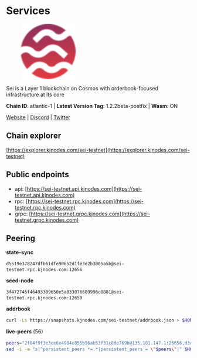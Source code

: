 # Services

<figure><img src="https://raw.githubusercontent.com/kj89/cosmos-images/main/logos/sei.png" width="150" alt=""><figcaption></figcaption></figure>

Sei is a Layer 1 blockchain on Cosmos with orderbook-focused infrastructure at its core

**Chain ID**: atlantic-1 | **Latest Version Tag**: 1.2.2beta-postfix | **Wasm**: ON

[Website](https://www.seinetwork.io) | [Discord](https://discord.gg/sei) | [Twitter](https://twitter.com/SeiNetwork)




## Chain explorer
[https://explorer.kjnodes.com/sei-testnet](https://explorer.kjnodes.com/sei-testnet)

## Public endpoints

* api: [https://sei-testnet.api.kjnodes.com](https://sei-testnet.api.kjnodes.com)
* rpc: [https://sei-testnet.rpc.kjnodes.com](https://sei-testnet.rpc.kjnodes.com)
* grpc: [https://sei-testnet.grpc.kjnodes.com](https://sei-testnet.grpc.kjnodes.com)

## Peering

**state-sync**

```text
d5519e378247dfb61dfe90652d1fe3e2b3005a5b@sei-testnet.rpc.kjnodes.com:12656
```

**seed-node**

```text
3f472746f46493309650e5a033076689996c8881@sei-testnet.rpc.kjnodes.com:12659
```

**addrbook**
```bash
curl -Ls https://snapshots.kjnodes.com/sei-testnet/addrbook.json > $HOME/.sei/config/addrbook.json
```

**live-peers** (56)
```bash
peers="2f04f9f3e3ce6e4904c855b96ab53f31c8de769b@135.181.147.1:26656,d3c42977ad0ff31c70e4cc96ec8c9243a650b824@65.109.71.35:27656,a541b059e17aea3bd4843314937036544bd6a838@135.181.251.102:26656,1dd91ce29a1f296a1e5dd9533c06a311b0b604f6@65.108.231.124:14656,d5519e378247dfb61dfe90652d1fe3e2b3005a5b@65.109.68.190:12656,c2c02622883f3f3bb56e770b795cce1776b35964@65.109.85.170:31656,9251342e028b0d2dd8dfc8819d6943ae2a488a2b@5.9.63.216:26656,635c32b8c21b35b62570b4155fa9425f8e4358cf@65.108.206.45:26656,55632b262f77e7bdb6aa584293e69426349ef833@65.108.78.116:12656,794b45a9ff3d30fdf44f9277775a58f61a2a59b9@148.251.11.99:12656,5deda0a64001c36c4f4c82f08dce7f9e9284221f@5.161.61.243:24656,873a358b46b07c0c7c0280397a5ad27954a10633@162.19.238.186:26656,411d4df7b86dd9737fb738e1b6a027e05256c3dc@95.217.182.223:24656,18aa77155b50a72c675bbd3f4e21ceaabbc197a5@217.76.61.182:12656,ca72209dded4120da636703728832193ed3e8d87@154.53.42.141:26656,d530ce66d57a291c15e7cea39419eef0771c710f@65.109.11.205:24656,b6bbd640a7bb36a10b242d8cbd2b714371a6f790@141.94.138.48:26667,bbbb471dd787b973de4804e8b805a143838fd95c@5.78.40.113:24656,8737579478ebf0342537cb9e6aa1e5220af39b09@65.108.230.245:28656,1fc581acd401fb38d1f0c1a4b57ece6c096b3a98@142.132.253.112:14656,6d22e4599897c899530be1c04e6e02d233bc9aee@161.35.216.173:12656,bd502966bcc7866969f5230a02a3c35c31246d05@213.239.217.52:31656,b91fe8739e731d1bca270fabc5cc50ff26699c56@43.131.17.146:26656,c7b9b656be19c0d2944c14a9b2a87856c7dcc5e3@54.241.145.170:26656,ca5ac4c16497343f9b0a27c27435ec6bd9c7dcef@52.194.8.37:26656,d3e6b2485e788896f0001aee3b7a676f34358255@54.153.69.93:26656,efa769dde3f31d84f2587e3ec09a09014bb0437b@84.21.171.200:12656,b1f7e49b8fd8565cab4cb4c4a0d365c5aeb19c38@65.21.225.178:26656,62ecc461e078d4bd74b1e6aa0497a4ed5cdcb8c7@65.109.85.155:12656,675dd7d4308c2e93d9b789c873541e1e1774251d@65.108.233.102:26656,32bd80fe84f92702494976b894404663e12a7152@162.55.223.23:12656,3bb02c353ef3178cd6779a4b608f597538f21126@162.62.233.113:26656,19ee78b596421bad8f454275b45733301b55f0ef@3.101.69.132:26656,a3a1f617775cd9c9f10ca2e4f56bde44aafd9c0f@13.57.247.171:26656,9c534ecc23549a6d2c9cd8f210dcac704c3bb4b2@65.109.112.178:27656,27238e2f804bf28a14c186a2e0f0ceaae0d2588f@176.9.98.24:30513,78ea9a4f0ddb84de561b1358e4d1627850fbaf4c@159.89.205.107:12656,59f888f410408d559c730ee137a9dda048329aa1@65.21.7.111:26656,38dcbc018101b0dbe5dff69f3d9aeb028fcef338@95.217.233.32:26656,d2f5f6db0554c297a1104bd452b6182d3f851d1e@65.109.35.116:26656,fd8726a2d70339acd1e5a5814e232be1a2f54298@185.177.216.126:12656,d949da32bd77e472168a14dc65b1f9b13a075cc1@34.124.245.127:26656,3eeaed541adc2b75947db6ccde91ea70e5d2a3c4@65.109.31.55:45656,68cb8543aa50c873fd79431c12e4436a5355ae90@148.251.47.69:12656,3c690730729c444a197587bd9d510db138b7cf92@142.132.163.93:26656,489b8ba15ba1db3f8899ef990b239e9924681060@213.239.207.175:12656,0d011b164a5797784cadf6837de162b9ce282ed0@65.109.92.241:20036,c5b049dfa5240037f4ddcc0e57d6ccbc69fd1857@65.108.3.234:26656,c542c905caa475de4fd9ecca401af29dab5dbee5@135.181.59.162:11956,1f11577400a5caadedc01261e0f4902983445fb1@188.165.221.155:26656,558c8143cf633b07a36c2bc3d148707aa05cd240@23.81.180.195:36656,9002c72bf0c83d89f564223bb9b96ccaf6a1a0fe@65.108.237.232:27656,38b4d78c7d6582fb170f6c19330a7e37e6964212@5.9.147.22:46656,5401e2589f554076c2d4eb4ca99650c6616c0a30@178.239.197.187:26656,cd69b96a93de9cb9b91fe45ffa0be4b34e3d1880@65.109.85.226:7000,d37bbd7377c5c288b9ec9079a32df96f9f389c8e@65.21.203.204:46656"
sed -i -e "s|^persistent_peers *=.*|persistent_peers = \"$peers\"|" $HOME/.sei/config/config.toml
```
